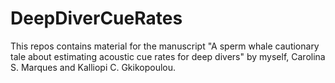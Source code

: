 # DeepDiverCueRates
This repos contains material for the manuscript "A sperm whale cautionary tale about estimating acoustic cue rates for deep divers" by myself, Carolina S. Marques and Kalliopi C. Gkikopoulou.

